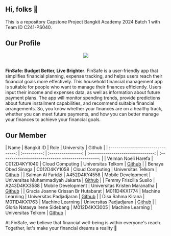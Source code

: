 ## Hi, folks 👋

This is a repository Capstone Project Bangkit Academy 2024 Batch 1 with Team ID C241-PS040.

## Our Profile

<div align="center">
<img src="https://drive.google.com/file/d/1gqMGCUlVSmOyy-auUOZjENNgqXUwK8Ll/view?usp=sharing" >  
</div> <br>

**FinSafe: Budget Better, Live Brighter**. FinSafe is a user-friendly app that simplifies financial planning, expense tracking, and helps users reach their financial goals more effectively. This household financial management app is suitable for people who want to manage their finances efficiently. Users input their income and expenses data, as well as information about future payment plans. The app will monitor spending trends, provide predictions about future installment capabilities, and recommend suitable financial arrangements. So, you know whether your finances are on a healthy track, whether you can meet future payments, and how you can better manage your finances to achieve your financial goals.


## Our Member

|             Name                   |  Bangkit ID  |        Role        |            University              |                        Github                      |
| :--------------------------------: | :----------: | :----------------: | :--------------------------------: | :----------------------------- ------------------: |
|      Velman Noeli Harefa           | C012D4KY1040 |  Cloud Computing   |          Universitas Telkom        | [Github](https://github.com/velmanharefa)          |
|         Benaya Obed Sinaga         | C012D4KY1058 |  Cloud Computing   |          Universitas Telkom        | [Github](https://github.com/BenayaObed)            |
|          Salman Al Faridzi         | A452D4KY4558 | Mobile Development |  Universitas Muhammadiyah Jakarta  | [Github](https://github.com/salmanafl)             |
|      Femmy Friscilla Susilo        | A243D4KX3588 | Mobile Development |   Universitas Kristen Maranatha    | [Github](https://github.com/2172030femmyfriscilla) |
| Gracia Joanne Crissan Br Hutabarat | M011D4KX1774 |  Machine Learning  |        Universitas Padjadjaran     | [Github](https://github.com/graciajoanne)          |
|          Disa Rahma Kirana         | M011D4KX1763 |  Machine Learning  |        Universitas Padjadjaran     | [Github](https://github.com/dissarahma)            |
|    Gloria Natasya Irene Sidebang   | M012D4KX3005 |  Machine Learning  |          Universitas Telkom        | [Github](https://github.com/glorianatasyaaa)       |


At FinSafe, we believe that financial well-being is within everyone's reach. 
Together, let's make your financial dreams a reality 🚀

<!--

**Here are some ideas to get you started:**

🙋‍♀️ A short introduction - what is your organization all about?
🌈 Contribution guidelines - how can the community get involved?
👩‍💻 Useful resources - where can the community find your docs? Is there anything else the community should know?
🍿 Fun facts - what does your team eat for breakfast?
🧙 Remember, you can do mighty things with the power of [Markdown](https://docs.github.com/github/writing-on-github/getting-started-with-writing-and-formatting-on-github/basic-writing-and-formatting-syntax)
-->
